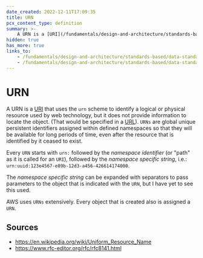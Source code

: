 ```yaml
---
date_created: 2022-12-11T17:09:35
title: URN
pcx_content_type: definition
summary: >-
    A URN is a [URI](/fundamentals/design-and-architecture/standards-based/data-standards/#uri) that uses the `urn` scheme to identify a logical or physical resource used by web technology, but it does not provide information to locate the object.
hidden: true
has_more: true
links_to:
    - /fundamentals/design-and-architecture/standards-based/data-standards/uri
    - /fundamentals/design-and-architecture/standards-based/data-standards/url
---
```


# URN

A URN is a [URI](/fundamentals/design-and-architecture/standards-based/data-standards/uri) that uses the `urn` scheme to identify a logical or physical resource used by web technology, but it does not provide information to locate the object. (That would be specified in a [URL](/fundamentals/design-and-architecture/standards-based/data-standards/url)). `URNs` are global unique persistent identifiers assigned within defined namespaces so that they will be available for long periods of time, even after the resource that is identified by it ceased to exist.

Every `URN` starts with `urn:` followed by the _namespace identifier_ (or "path" as it is called for an `URI`), followed by the _namespace specific string_, i.e.: `urn:uuid:123e4567-e89b-12d3-a456-426614174000`.

The _namespace specific string_ can be expanded with separators to pass parameters to the object that is indicated with the `URN`, but I have yet to see this used.

AWS uses `URNs` extensively. Every object that is created also is assigned a `URN`.

## Sources

-   https://en.wikipedia.org/wiki/Uniform_Resource_Name
-   https://www.rfc-editor.org/rfc/rfc8141.html

